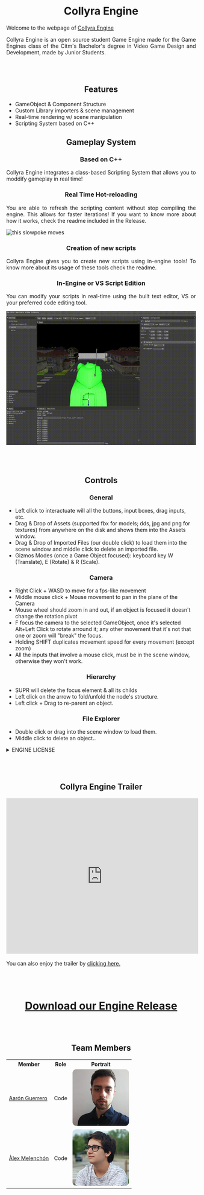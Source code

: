 <h1 align="center" id="collyra-engine">Collyra Engine</h1>

<p>Welcome to the webpage of <a href="https://github.com/Collyra-Modding-Guild/CollyraEngine/tree/master">Collyra Engine</a></p>

<p align="justify">Collyra Engine is an open source student Game Engine made for the Game Engines class of the Citm's Bachelor's degree in Video Game Design and Development, made by Junior Students.</p>

<p><br /><br /></p>

<h2 align="center" >Features</h2>
<ul>
  <li> GameObject & Component Structure</li>
  <li> Custom Library importers & scene management</li>
  <li> Real-time rendering w/ scene manipulation</li>
   <li> Scripting System based on C++</li>
</ul>

<h2 align="center" >Gameplay System</h2>
<h3 align="center">Based on C++</h3>
<p align="justify">Collyra Engine integrates a class-based Scripting System that allows you to moddify gameplay in real time!</p>

<h3 align="center">Real Time Hot-reloading</h3>
<p align="justify">You are able to refresh the scripting content without stop compiling the engine. This allows for faster iterations! If you want to know more about how it works, check the readme included in the Release.</p>

<img src="https://raw.githubusercontent.com/Collyra-Modding-Guild/CollyraEngine/gh-pages/hotReloading.gif" alt="this slowpoke moves" />

<h3 align="center">Creation of new scripts</h3>
<p align="justify">Collyra Engine gives you to create new scripts using in-engine tools! To know more about its usage of these tools check the readme.</p>

<h3 align="center">In-Engine or VS Script Edition</h3>
<p align="justify">You can modify your scripts in real-time using the built text editor, VS or your preferred code editing tool.</p>

<img src="https://raw.githubusercontent.com/Collyra-Modding-Guild/CollyraEngine/gh-pages/textEditor.gif" alt="this slowpoke moves" />


<p><br /><br /></p>

<h2 align="center" id="Controls">Controls</h2>
<h3 align="center">General</h3>
<ul>
  <li> Left click to interactuate will all the buttons, input boxes, drag inputs, etc.</li>
  <li> Drag & Drop of Assets (supported fbx for models; dds, jpg and png for textures) from anywhere on the disk and shows them into the Assets window.</li>
  <li> Drag & Drop of Imported Files (our double click) to load them into the scene window and middle click to delete an imported file.</li>
  <li> Gizmos Modes (once a Game Object focused): keyboard key W (Translate), E (Rotate) & R (Scale).</li>
</ul>

<h3 align="center">Camera</h3>
<ul>
  <li> Right Click + WASD to move for a fps-like movement</li>
  <li> Middle mouse click + Mouse movement to pan in the plane of the Camera</li>
  <li> Mouse wheel should zoom in and out, if an object is focused it doesn't change the rotation pivot</li>
  <li> F focus the camera to the selected GameObject, once it's selected Alt+Left Click to rotate arround it; any other movement that it's not that one or zoom will "break" the focus.</li>
  <li> Holding SHIFT duplicates movement speed for every movement (except zoom)</li>
  <li>All the inputs that involve a mouse click, must be in the scene window, otherwise they won't work.</li>
</ul>

<h3 align="center">Hierarchy</h3>
<ul>
  <li> SUPR will delete the focus element & all its childs</li>
  <li> Left click on the arrow to fold/unfold the node's structure.</li>
  <li> Left click + Drag to re-parent an object.</li>
</ul>

<h3 align="center">File Explorer</h3>
<ul>
  <li> Double click or drag into the scene window to load them.</li>
  <li> Middle click to delete an object..</li>
</ul>


<details> 
  <summary> ENGINE LICENSE </summary>
<br /><br />
MIT License
<br /><br />
Copyright (c) [2020] [Aarón Guerrero Cruz / Àlex Melenchón Maza]
<br /><br />
<p align="justify">Permission is hereby granted, free of charge, to any person obtaining a copy
of this software and associated documentation files (the "Software"), to deal
in the Software without restriction, including without limitation the rights
to use, copy, modify, merge, publish, distribute, sublicense, and/or sell
copies of the Software, and to permit persons to whom the Software is
furnished to do so, subject to the following conditions:</p>
<br />
<p align="justify">The above copyright notice and this permission notice shall be included in all
copies or substantial portions of the Software.</p>
<br />
<p align="justify">THE SOFTWARE IS PROVIDED "AS IS", WITHOUT WARRANTY OF ANY KIND, EXPRESS OR
IMPLIED, INCLUDING BUT NOT LIMITED TO THE WARRANTIES OF MERCHANTABILITY,
FITNESS FOR A PARTICULAR PURPOSE AND NONINFRINGEMENT. IN NO EVENT SHALL THE
AUTHORS OR COPYRIGHT HOLDERS BE LIABLE FOR ANY CLAIM, DAMAGES OR OTHER
LIABILITY, WHETHER IN AN ACTION OF CONTRACT, TORT OR OTHERWISE, ARISING FROM,
OUT OF OR IN CONNECTION WITH THE SOFTWARE OR THE USE OR OTHER DEALINGS IN THE
SOFTWARE.</p>
</details>

<p><br /><br /></p>

<h2 align="center" id="collyra-engine-trailer">Collyra Engine Trailer</h2>

<iframe width="510" height="412" src="https://www.youtube.com/embed/vb5-IjvY0jY" frameborder="0" allowfullscreen="">
</iframe>
<p>You can also enjoy the trailer by  <a href="https://drive.google.com/file/d/1E6o8drWo7RjU0U2qFrrMVsfhmmD8BYKa/view?usp=sharing">clicking here.</a></p>

<p><br /><br /></p>

<center>

<h1 size="https://github.com/Collyra-Modding-Guild/CollyraEngine/releases/download/v0.4/Collyra.Engine.0.4.zip"><a href="">Download our Engine Release</a></h1>

</center>

<p><br /><br /></p>

<center>
  
<h2 align="center" id="team-members">Team Members</h2>

<table style="width:100%">
  <tr>
    <th>Member</th>
    <th>Role</th> 
    <th>Portrait</th>
  </tr>
  <tr>
    <td> <a href="https://github.com/AaronGCProg">Aarón Guerrero</a></td>
    <td>Code</td> 
    <td><img src="https://raw.githubusercontent.com/AaronGCProg/SamuraiShodown-XMatStudio/master/docs/aaronPortrait.png" alt="Aaron" class="inline" /></td>
  </tr>
  <tr>
    <td><a href="https://github.com/AlexMelenchon">Àlex Melenchón</a></td>
    <td>Code</td> 
    <td><img src="https://raw.githubusercontent.com/AaronGCProg/SamuraiShodown-XMatStudio/master/docs/alexPortrait.png" alt="Alex" class="inline" /></td>
  </tr>
</table>
</center>

<p><br /><br /></p>
